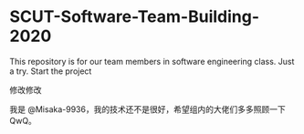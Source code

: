 # SCUT-Software-Team-Building-2020
This repository is for our team members in software engineering class.
Just a try.
Start the project

修改修改

我是 @Misaka-9936，我的技术还不是很好，希望组内的大佬们多多照顾一下QwQ。
